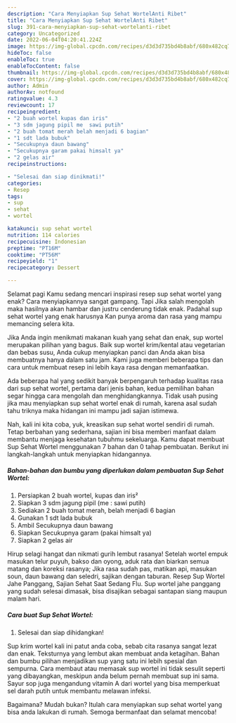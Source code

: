 ```yaml
---
description: "Cara Menyiapkan Sup Sehat WortelAnti Ribet"
title: "Cara Menyiapkan Sup Sehat WortelAnti Ribet"
slug: 391-cara-menyiapkan-sup-sehat-wortelanti-ribet
category: Uncategorized
date: 2022-06-04T04:20:41.224Z
image: https://img-global.cpcdn.com/recipes/d3d3d735bd4b8abf/680x482cq70/sup-sehat-wortel-foto-resep-utama.jpg
hideToc: false
enableToc: true
enableTocContent: false
thumbnail: https://img-global.cpcdn.com/recipes/d3d3d735bd4b8abf/680x482cq70/sup-sehat-wortel-foto-resep-utama.jpg
cover: https://img-global.cpcdn.com/recipes/d3d3d735bd4b8abf/680x482cq70/sup-sehat-wortel-foto-resep-utama.jpg
author: Admin
authorAv: notfound
ratingvalue: 4.3
reviewcount: 17
recipeingredient:
- "2 buah wortel kupas dan iris"
- "3 sdm jagung pipil me  sawi putih"
- "2 buah tomat merah belah menjadi 6 bagian"
- "1 sdt lada bubuk"
- "Secukupnya daun bawang"
- "Secukupnya garam pakai himsalt ya"
- "2 gelas air"
recipeinstructions:

- "Selesai dan siap dinikmati!"
categories:
- Resep
tags:
- sup
- sehat
- wortel

katakunci: sup sehat wortel 
nutrition: 114 calories
recipecuisine: Indonesian
preptime: "PT16M"
cooktime: "PT56M"
recipeyield: "1"
recipecategory: Dessert

---
```



Selamat pagi Kamu sedang mencari inspirasi resep sup sehat wortel yang enak? Cara menyiapkannya sangat gampang. Tapi Jika salah mengolah maka hasilnya akan hambar dan justru cenderung tidak enak. Padahal sup sehat wortel yang enak harusnya Kan punya aroma dan rasa yang mampu memancing selera kita.


Jika Anda ingin menikmati makanan kuah yang sehat dan enak, sup wortel merupakan pilihan yang bagus. Baik sup wortel krim/kental atau vegetarian dan bebas susu, Anda cukup menyiapkan panci dan Anda akan bisa membuatnya hanya dalam satu jam. Kami juga memberi beberapa tips dan cara untuk membuat resep ini lebih kaya rasa dengan memanfaatkan.

Ada beberapa hal yang sedikit banyak berpengaruh terhadap kualitas rasa dari sup sehat wortel, pertama dari jenis bahan, kedua pemilihan bahan segar hingga cara mengolah dan menghidangkannya. Tidak usah pusing jika mau menyiapkan sup sehat wortel enak di rumah, karena asal sudah tahu triknya maka hidangan ini mampu jadi sajian istimewa.


Nah, kali ini kita coba, yuk, kreasikan sup sehat wortel sendiri di rumah. Tetap berbahan yang sederhana, sajian ini bisa memberi manfaat dalam membantu menjaga kesehatan tubuhmu sekeluarga. Kamu dapat membuat Sup Sehat Wortel menggunakan 7 bahan dan 0 tahap pembuatan. Berikut ini langkah-langkah untuk menyiapkan hidangannya.

<!--inarticleads1-->

##### Bahan-bahan dan bumbu yang diperlukan dalam pembuatan Sup Sehat Wortel:

1. Persiapkan 2 buah wortel, kupas dan iris²
1. Siapkan 3 sdm jagung pipil (me : sawi putih)
1. Sediakan 2 buah tomat merah, belah menjadi 6 bagian
1. Gunakan 1 sdt lada bubuk
1. Ambil Secukupnya daun bawang
1. Siapkan Secukupnya garam (pakai himsalt ya)
1. Siapkan 2 gelas air


Hirup selagi hangat dan nikmati gurih lembut rasanya! Setelah wortel empuk masukan telur puyuh, bakso dan oyong, aduk rata dan biarkan semua matang dan koreksi rasanya; Jika rasa sudah pas, matikan api, masukan soun, daun bawang dan seledri, sajikan dengan taburan. Resep Sup Wortel Jahe Panggang, Sajian Sehat Saat Sedang Flu. Sup wortel jahe panggang yang sudah selesai dimasak, bisa disajikan sebagai santapan siang maupun malam hari. 

<!--inarticleads2-->

##### Cara buat Sup Sehat Wortel:


1. Selesai dan siap dihidangkan!

Sup krim wortel kali ini patut anda coba, sebab cita rasanya sangat lezat dan enak. Teksturnya yang lembut akan membuat anda ketagihan. Bahan dan bumbu pilihan menjadikan sup yang satu ini lebih spesial dan sempurna. Cara membaut atau memasak sup wortel ini tidak sesulit seperti yang dibayangkan, meskipun anda belum pernah membuat sup ini sama. Sayur sop juga mengandung vitamin A dari wortel yang bisa memperkuat sel darah putih untuk membantu melawan infeksi. 

Bagaimana? Mudah bukan? Itulah cara menyiapkan sup sehat wortel yang bisa anda lakukan di rumah. Semoga bermanfaat dan selamat mencoba!
